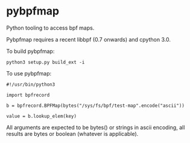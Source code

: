# pybpfmap
Python tooling to access bpf maps.

Pybpfmap requires a recent libbpf (0.7 onwards) and cpython 3.0.

To build pybpfmap:

```
python3 setup.py build_ext -i 
```

To use pybpfmap:
```
#!/usr/bin/python3

import bpfrecord

b = bpfrecord.BPFMap(bytes("/sys/fs/bpf/test-map".encode("ascii"))

value = b.lookup_elem(key)
```

All arguments are expected to be bytes() or strings in ascii encoding, all results are bytes or boolean (whatever is applicable).

